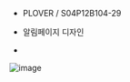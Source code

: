 - PLOVER / S04P12B104-29
- 알림페이지 디자인

- 

![image](/uploads/ae746e2df01c85a3be6dffe966b11ff4/image.png)